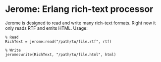 Jerome: Erlang rich-text processor
==================================

Jerome is designed to read and write many rich-text formats. Right now it only reads RTF and emits HTML. Usage:

    % Read
    RichText = jerome:read("/path/to/file.rtf", rtf)

    % Write
    jerome:write(RichText, "/path/to/file.html", html)
